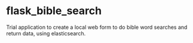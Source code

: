 # flask_bible_search
Trial application to create a local web form to do bible word searches and return data, using elasticsearch.

